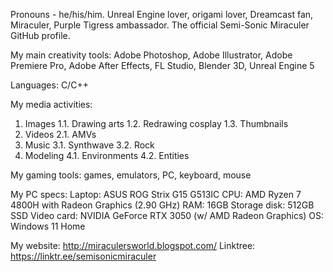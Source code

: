 Pronouns - he/his/him.
Unreal Engine lover, origami lover, Dreamcast fan, Miraculer, Purple Tigress ambassador. The official Semi-Sonic Miraculer GitHub profile.

My main creativity tools: Adobe Photoshop, Adobe Illustrator, Adobe Premiere Pro, Adobe After Effects, FL Studio, Blender 3D, Unreal Engine 5

Languages: C/C++

My media activities:

1. Images
1.1. Drawing arts
1.2. Redrawing cosplay
1.3. Thumbnails
2. Videos
2.1. AMVs
3. Music
3.1. Synthwave
3.2. Rock
4. Modeling
4.1. Environments
4.2. Entities

My gaming tools: games, emulators, PC, keyboard, mouse

My PC specs:
Laptop: ASUS ROG Strix G15 G513IC
CPU: AMD Ryzen 7 4800H with Radeon Graphics (2.90 GHz)
RAM: 16GB
Storage disk: 512GB SSD
Video card: NVIDIA GeForce RTX 3050 (w/ AMD Radeon Graphics)
OS: Windows 11 Home


My website: http://miraculersworld.blogspot.com/
Linktree: https://linktr.ee/semisonicmiraculer
